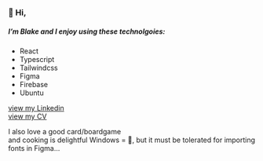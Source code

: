 ### 👋 Hi,  
##### I’m Blake and I enjoy using these technolgoies:
- React
- Typescript
- Tailwindcss
- Figma
- Firebase
- Ubuntu  

[view my Linkedin](https://www.linkedin.com/in/blake-m-preston/)  
[view my CV](https://drive.google.com/file/d/1m3LY8nRPMlAZaedFrOdP0OzQAehKqSrU/view?usp=drive_link)  
  
I also love a good card/boardgame  
and cooking is delightful
Windows = 🤮, but it must be tolerated for importing fonts in Figma...
